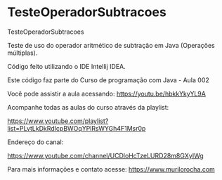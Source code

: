 # TesteOperadorSubtracoes
TesteOperadorSubtracoes

Teste de uso do operador aritmético de subtração em Java (Operações múltiplas).

Código feito utilizando o IDE Intellij IDEA.

Este código faz parte do Curso de programação com Java - Aula 002

Você pode assistir a aula acessando: https://youtu.be/hbkkYkyYL9A

Acompanhe todas as aulas do curso através da playlist:

https://www.youtube.com/playlist?list=PLvtLkDkRdIcpBWOqYPlRsWYGh4F1Msr0p

Endereço do canal:

https://www.youtube.com/channel/UCDloHcTzeLURD28m8GXyIWg

Para mais informações e contato acesse: https://www.murilorocha.com
